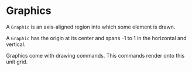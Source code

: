 # Graphics

A `Graphic` is an axis-aligned region into which some element is drawn.

A `Graphic` has the origin at its center and spans -1 to 1 in the horizontal and
vertical.

Graphics come with drawing commands. This commands render onto this unit grid.
